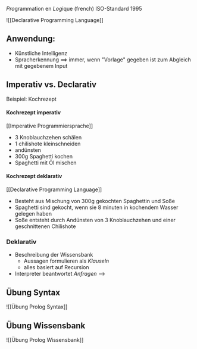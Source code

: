 *Pro*grammation en *Log*ique (french)
ISO-Standard 1995

![[Declarative Programming Language]]

## Anwendung:
- Künstliche Intelligenz
- Spracherkennung
==> immer, wenn "Vorlage" gegeben ist zum Abgleich mit gegebenem Input

## Imperativ vs. Declarativ
Beispiel: Kochrezept
#### Kochrezept imperativ
[[Imperative Programmiersprache]]
- 3 Knoblauchzehen schälen
- 1 chilishote kleinschneiden
- andünsten
- 300g Spaghetti kochen
- Spaghetti mit Öl mischen

#### Kochrezept deklarativ
[[Declarative Programming Language]]
- Besteht aus Mischung von 300g gekochten Spaghettin und Soße
- Spaghetti sind gekocht, wenn sie 8 minuten in kochendem Wasser gelegen haben
- Soße entsteht durch Andünsten von 3 Knoblauchzehen und einer geschnittenen Chilishote

### Deklarativ
- Beschreibung der Wissensbank
	- Aussagen formulieren als _Klauseln_
	- alles basiert auf Recursion
- Interpreter beantwortet _Anfragen_ --> 

## Übung Syntax
![[Übung Prolog Syntax]]

## Übung Wissensbank
![[Übung Prolog Wissensbank]]